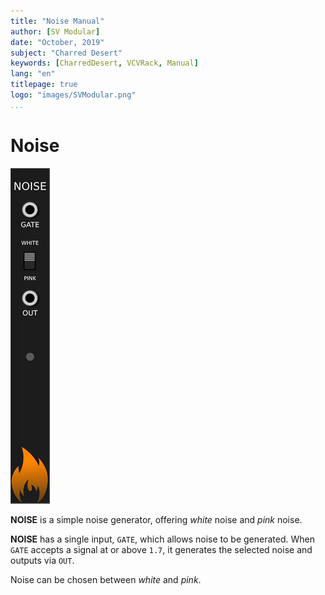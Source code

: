 ```yaml
---
title: "Noise Manual"
author: [SV Modular]
date: "October, 2019"
subject: "Charred Desert"
keywords: [CharredDesert, VCVRack, Manual]
lang: "en"
titlepage: true
logo: "images/SVModular.png"
...
```


# Noise

![Noise Image](images/Noise.png "Noise")

**NOISE** is a simple noise generator, offering _white_ noise and _pink_ noise.


**NOISE** has a single input, `GATE`, which allows noise to be generated.  When
`GATE` accepts a signal at or above `1.7`, it generates the selected noise and
outputs via `OUT`.

Noise can be chosen between _white_ and _pink_.
